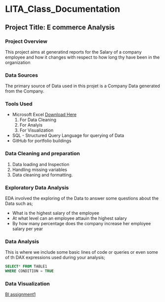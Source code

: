 # LITA_Class_Documentation

## Project Title: E commerce Analysis

### Project Overview

This project aims at generatind reports for the Salary of a company employee and how it changes with respect to how long thy have been in the organization

### Data Sources

The primary source of Data used in this projet is a Company Data generated from the Company.

### Tools Used
- Microsoft Excel [Download Here](https://www.microsoft.com)
  1. For Data Cleaning
  2. For Analyis
  3. For Visualization
- SQL - Structured Query Language for querying of Data
- GitHub for portfolio buildings

### Data Cleaning and preparation
  1. Data loading and Inspection
  2. Handling missing variables
  3. Data cleaning and formatting.

### Exploratory Data Analysis
EDA involved the exploring of the Data to answer some questions about the Data such as;
- What is the highest salary of the employee
- At what level can an employee attauin the highest salary
- By how many percentage does the company increase her employee salary per year
### Data Analysis
This is where we include some basic lines of code or queries or even some of th DAX expressions used during your analysis;

```SQL
SELECT* FROM TABLE1
WHERE CONDITION = TRUE
```
### Data Visualization

[BI assignment1](https://github.com/user-attachments/assets/ff341db7-74be-4cd7-90e5-84de7a24b467)

